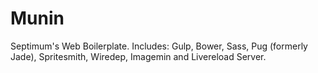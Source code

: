 # Munin
Septimum's Web Boilerplate. Includes: Gulp, Bower, Sass, Pug (formerly Jade), Spritesmith, Wiredep, Imagemin and Livereload Server.
